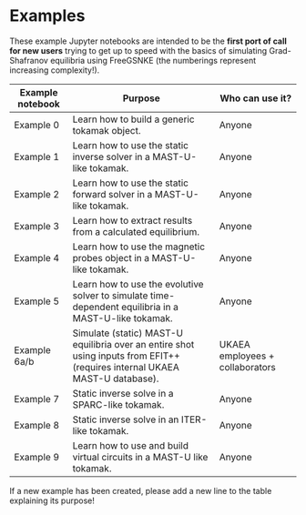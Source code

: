 # Examples

These example Jupyter notebooks are intended to be the **first port of call for new users** trying to get up to speed with the basics of simulating Grad-Shafranov equilibria using FreeGSNKE (the numberings represent increasing complexity!). 

| Example notebook | Purpose | Who can use it? |
| ------ | ------ | ------ | 
| Example 0 | Learn how to build a generic tokamak object. | Anyone |
| Example 1 | Learn how to use the static inverse solver in a MAST-U-like tokamak. | Anyone |
| Example 2 | Learn how to use the static forward solver in a MAST-U-like tokamak. | Anyone |
| Example 3 | Learn how to extract results from a calculated equilibrium. | Anyone |
| Example 4 | Learn how to use the magnetic probes object in a MAST-U-like tokamak. | Anyone |
| Example 5 | Learn how to use the evolutive solver to simulate time-dependent equilibria in a MAST-U-like tokamak. | Anyone |
| Example 6a/b | Simulate (static) MAST-U equilibria over an entire shot using inputs from EFIT++ (requires internal UKAEA MAST-U database). | UKAEA employees + collaborators |
| Example 7 | Static inverse solve in a SPARC-like tokamak. | Anyone |
| Example 8 | Static inverse solve in an ITER-like tokamak. | Anyone |
| Example 9 | Learn how to use and build virtual circuits in a MAST-U like tokamak. | Anyone |

If a new example has been created, please add a new line to the table explaining its purpose!